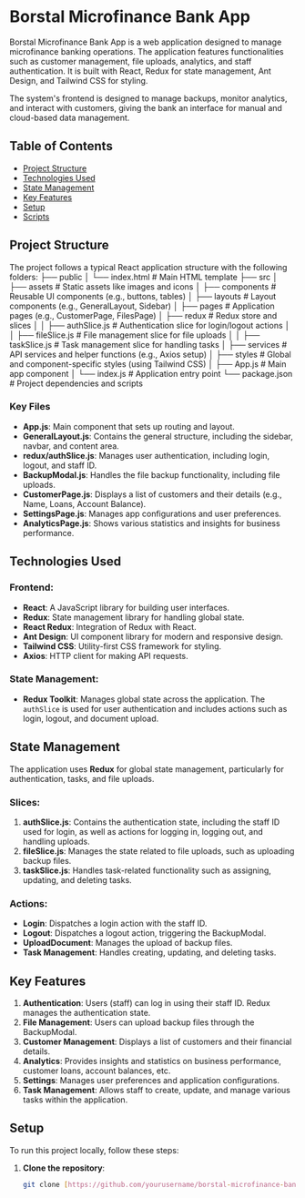 # Borstal Microfinance Bank App

Borstal Microfinance Bank App is a web application designed to manage microfinance banking operations. The application features functionalities such as customer management, file uploads, analytics, and staff authentication. It is built with React, Redux for state management, Ant Design, and Tailwind CSS for styling.

The system's frontend is designed to manage backups, monitor analytics, and interact with customers, giving the bank an interface for manual and cloud-based data management.

## Table of Contents
- [Project Structure](#project-structure)
- [Technologies Used](#technologies-used)
- [State Management](#state-management)
- [Key Features](#key-features)
- [Setup](#setup)
- [Scripts](#scripts)

## Project Structure

The project follows a typical React application structure with the following folders:
├── public 
│ └── index.html # Main HTML template ├── src 
│ ├── assets # Static assets like images and icons 
│ ├── components # Reusable UI components (e.g., buttons, tables) 
│ ├── layouts # Layout components (e.g., GeneralLayout, Sidebar) 
│ ├── pages # Application pages (e.g., CustomerPage, FilesPage) 
│ ├── redux # Redux store and slices 
│ │ ├── authSlice.js # Authentication slice for login/logout actions 
│ │ ├── fileSlice.js # File management slice for file uploads 
│ │ ├── taskSlice.js # Task management slice for handling tasks 
│ ├── services # API services and helper functions (e.g., Axios setup) 
│ ├── styles # Global and component-specific styles (using Tailwind CSS) 
│ ├── App.js # Main app component 
│ └── index.js # Application entry point 
└── package.json # Project dependencies and scripts

### Key Files
- **App.js**: Main component that sets up routing and layout.
- **GeneralLayout.js**: Contains the general structure, including the sidebar, navbar, and content area.
- **redux/authSlice.js**: Manages user authentication, including login, logout, and staff ID.
- **BackupModal.js**: Handles the file backup functionality, including file uploads.
- **CustomerPage.js**: Displays a list of customers and their details (e.g., Name, Loans, Account Balance).
- **SettingsPage.js**: Manages app configurations and user preferences.
- **AnalyticsPage.js**: Shows various statistics and insights for business performance.

## Technologies Used

### Frontend:
- **React**: A JavaScript library for building user interfaces.
- **Redux**: State management library for handling global state.
- **React Redux**: Integration of Redux with React.
- **Ant Design**: UI component library for modern and responsive design.
- **Tailwind CSS**: Utility-first CSS framework for styling.
- **Axios**: HTTP client for making API requests.

### State Management:
- **Redux Toolkit**: Manages global state across the application. The `authSlice` is used for user authentication and includes actions such as login, logout, and document upload.

## State Management

The application uses **Redux** for global state management, particularly for authentication, tasks, and file uploads.

### Slices:
1. **authSlice.js**: Contains the authentication state, including the staff ID used for login, as well as actions for logging in, logging out, and handling uploads.
2. **fileSlice.js**: Manages the state related to file uploads, such as uploading backup files.
3. **taskSlice.js**: Handles task-related functionality such as assigning, updating, and deleting tasks.

### Actions:
- **Login**: Dispatches a login action with the staff ID.
- **Logout**: Dispatches a logout action, triggering the BackupModal.
- **UploadDocument**: Manages the upload of backup files.
- **Task Management**: Handles creating, updating, and deleting tasks.

## Key Features

1. **Authentication**: Users (staff) can log in using their staff ID. Redux manages the authentication state.
2. **File Management**: Users can upload backup files through the BackupModal.
3. **Customer Management**: Displays a list of customers and their financial details.
4. **Analytics**: Provides insights and statistics on business performance, customer loans, account balances, etc.
5. **Settings**: Manages user preferences and application configurations.
6. **Task Management**: Allows staff to create, update, and manage various tasks within the application.

## Setup

To run this project locally, follow these steps:

1. **Clone the repository**:
   ```bash
   git clone [https://github.com/yourusername/borstal-microfinance-bank](https://github.com/OthmanImam/Borstal_MFB_App).git
